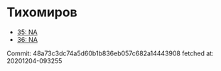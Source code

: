 # Тихомиров
- [35: NA](35.md)
- [36: NA](36.md)

Commit: 48a73c3dc74a5d60b1b836eb057c682a14443908
 fetched at: 20201204-093255
